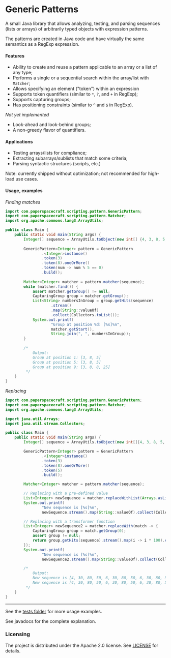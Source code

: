 # Generic Patterns

A small Java library that allows analyzing, testing, and parsing sequences (lists or arrays) of arbitrarily typed objects with expression patterns. 

The patterns are created in Java code and have virtually the same semantics as a RegExp expression.

#### Features

* Ability to create and reuse a pattern applicable to an array or a list of any type;
* Performs a single or a sequential search within the array/list with `Matcher`;
* Allows specifying an element ("token") within an expression 
* Supports token quantifiers (similar to `*`, `?`, and `+` in RegExp);
* Supports capturing groups;
* Has positioning constraints (similar to `^` and `$` in RegExp).

*Not yet implemented*

- Look-ahead and look-behind groups;
- A non-greedy flavor of quantifiers.

#### Applications

* Testing arrays/lists for compliance;
* Extracting subarrays/sublists that match some criteria;
* Parsing syntactic structures (scripts, etc.)

Note: currently shipped without optimization; not recommended for high-load use cases.

#### Usage, examples
*Finding matches*

```java
import com.paperspacecraft.scripting.pattern.GenericPattern;
import com.paperspacecraft.scripting.pattern.Matcher;
import org.apache.commons.lang3.ArrayUtils;

public class Main {
    public static void main(String args) {
        Integer[] sequence = ArrayUtils.toObject(new int[] {4, 3, 8, 5, 6, 3, 8, 5, 6, 3, 8, 8, 25});
        
        GenericPattern<Integer> pattern = GenericPattern
                .<Integer>instance()
                .token(3)
                .token(8).oneOrMore()
                .token(num -> num % 5 == 0)
                .build();
        
        Matcher<Integer> matcher = pattern.matcher(sequence);
        while (matcher.find()) {
            assert matcher.getGroup() != null;
            CapturingGroup group = matcher.getGroup();
            List<String> numbersInGroup = group.getHits(sequence)
                    .stream()
                    .map(String::valueOf)
                    .collect(Collectors.toList());
            System.out.printf(
                    "Group at position %d: [%s]%n",
                    matcher.getStart(),
                    String.join(", ", numbersInGroup));
        }
        
        /*
            Output:
            Group at position 1: [3, 8, 5]
            Group at position 5: [3, 8, 5]
            Group at position 9: [3, 8, 8, 25]
         */
    }
}
```

*Replacing*

```java
import com.paperspacecraft.scripting.pattern.GenericPattern;
import com.paperspacecraft.scripting.pattern.Matcher;
import org.apache.commons.lang3.ArrayUtils;

import java.util.Arrays;
import java.util.stream.Collectors;

public class Main {
    public static void main(String args) {
        Integer[] sequence = ArrayUtils.toObject(new int[]{4, 3, 8, 5, 6, 3, 8, 5, 6, 3, 8, 8, 5});

        GenericPattern<Integer> pattern = GenericPattern
                .<Integer>instance()
                .token(3)
                .token(8).oneOrMore()
                .token(5)
                .build();

        Matcher<Integer> matcher = pattern.matcher(sequence);

        // Replacing with a pre-defined value
        List<Integer> newSequence = matcher.replaceWithList(Arrays.asList(30, 80, 50));
        System.out.printf(
                "New sequence is [%s]%n",
                newSequence.stream().map(String::valueOf).collect(Collectors.joining(", ")));

        // Replacing with a transformer function
        List<Integer> newSequence2 = matcher.replaceWith(match -> {
            CapturingGroup group = match.getGroup(0);
            assert group != null;
            return group.getHits(sequence).stream().map(i -> i * 100).collect(Collectors.toList());
        });
        System.out.printf(
                "New sequence is [%s]%n",
                newSequence2.stream().map(String::valueOf).collect(Collectors.joining(", ")));

        /*
            Output:
            New sequence is [4, 30, 80, 50, 6, 30, 80, 50, 6, 30, 80, 50]
            New sequence is [4, 30, 80, 50, 6, 30, 80, 50, 6, 30, 80, 50]
         */
    }
}
```
---
See the [tests folder](src/test/java/com/paperspacecraft/scripting/pattern) for more usage examples. 

See javadocs for the complete explanation.

### Licensing

The project is distributed under the Apache 2.0 license. See [LICENSE](LICENSE) for details. 
